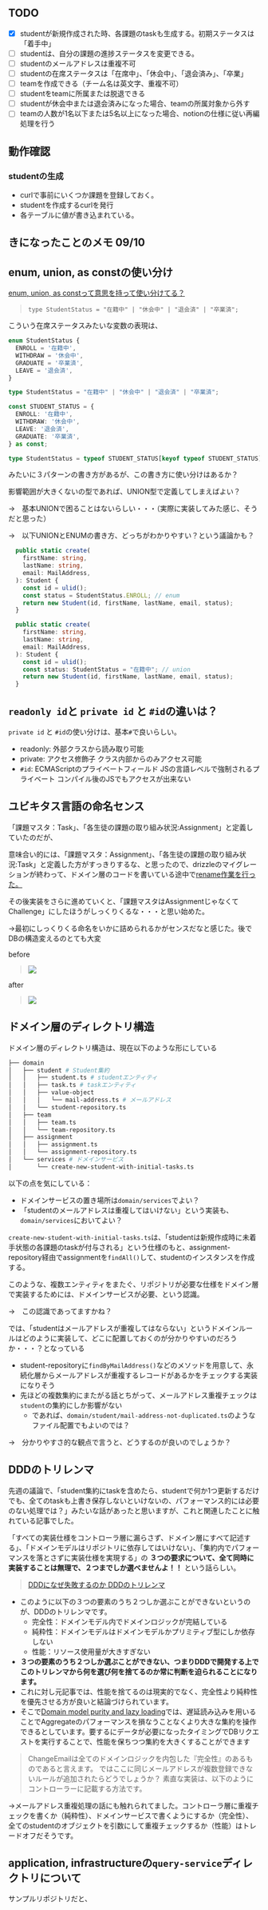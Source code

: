 ## TODO

- [x] studentが新規作成された時、各課題のtaskも生成する。初期ステータスは「着手中」
- [ ] studentは、自分の課題の進捗ステータスを変更できる。
- [ ] studentのメールアドレスは重複不可
- [ ] studentの在席ステータスは「在席中」、「休会中」、「退会済み」、「卒業」
- [ ] teamを作成できる（チーム名は英文字、重複不可）
- [ ] studentをteamに所属または脱退できる
- [ ] studentが休会中または退会済みになった場合、teamの所属対象から外す
- [ ] teamの人数が1名以下または5名以上になった場合、notionの仕様に従い再編処理を行う

## 動作確認

### studentの生成

- curlで事前にいくつか課題を登録しておく。
- studentを作成するcurlを発行
- 各テーブルに値が書き込まれている。


## きになったことのメモ 09/10

## enum, union, as constの使い分け

[enum, union, as constって意思を持って使い分けてる？](https://zenn.dev/arfes/articles/e90c3b0bc30b08)

> `type StudentStatus = "在籍中" | "休会中" | "退会済" | "卒業済";`

こういう在席ステータスみたいな変数の表現は、

```ts
enum StudentStatus {
  ENROLL = '在籍中',
  WITHDRAW = '休会中',
  GRADUATE = '卒業済',
  LEAVE = '退会済',
}
```

```ts
type StudentStatus = "在籍中" | "休会中" | "退会済" | "卒業済";
```

```ts
const STUDENT_STATUS = {
  ENROLL: '在籍中',
  WITHDRAW: '休会中',
  LEAVE: '退会済',
  GRADUATE: '卒業済',
} as const;

type StudentStatus = typeof STUDENT_STATUS[keyof typeof STUDENT_STATUS];
```

みたいに３パターンの書き方があるが、この書き方に使い分けはあるか？

影響範囲が大きくないの型であれば、UNION型で定義してしまえばよい？

→　基本UNIONで困ることはないらしい・・・（実際に実装してみた感じ、そうだと思った）

→　以下UNIONとENUMの書き方、どっちがわかりやすい？という議論かも？

```ts
  public static create(
    firstName: string,
    lastName: string,
    email: MailAddress,
  ): Student {
    const id = ulid();
    const status = StudentStatus.ENROLL; // enum
    return new Student(id, firstName, lastName, email, status);
  }

  public static create(
    firstName: string,
    lastName: string,
    email: MailAddress,
  ): Student {
    const id = ulid();
    const status: StudentStatus = "在籍中"; // union
    return new Student(id, firstName, lastName, email, status);
  }

```

## `readonly id`と `private id` と `#id`の違いは？

`private id` と `#id`の使い分けは、基本`#`で良いらしい。
- readonly: 外部クラスから読み取り可能
- private: アクセス修飾子 クラス内部からのみアクセス可能
- `#id`: ECMAScriptのプライベートフィールド JSの言語レベルで強制されるプライベート コンパイル後のJSでもアクセスが出来ない

## ユビキタス言語の命名センス

「課題マスタ：Task」、「各生徒の課題の取り組み状況:Assignment」と定義していたのだが、

意味合い的には、「課題マスタ：Assignment」、「各生徒の課題の取り組み状況:Task」と定義した方がすっきりするな、と思ったので、drizzleのマイグレーションが終わって、ドメイン層のコードを書いている途中で[rename作業を行った。](https://github.com/kmishima16/praha-challenge-ddd/pull/1)

その後実装をさらに進めていくと、「課題マスタはAssignmentじゃなくてChallenge」にしたほうがしっくりくるな・・・と思い始めた。

→最初にしっくりくる命名をいかに詰められるかがセンスだなと感じた。後でDBの構造変えるのとても大変

before 

> ![](image-6.png)

after

> ![](image-7.png)

## ドメイン層のディレクトリ構造

ドメイン層のディレクトリ構造は、現在以下のような形にしている

```bash
├── domain
│   ├── student # Student集約
│   │   ├── student.ts # studentエンティティ
│   │   ├── task.ts # taskエンティティ
│   │   ├── value-object
│   │   │   └── mail-address.ts # メールアドレス
│   │   └── student-repository.ts 
│   ├── team
│   │   ├── team.ts
│   │   └── team-repository.ts
│   ├── assignment
│   │   ├── assignment.ts
│   │   └── assignment-repository.ts
│   └── services # ドメインサービス
│       └── create-new-student-with-initial-tasks.ts
```

以下の点を気にしている：
- ドメインサービスの置き場所は`domain/services`でよい？
- 「studentのメールアドレスは重複してはいけない」という実装も、`domain/services`においてよい？

`create-new-student-with-initial-tasks.ts`は、「studentは新規作成時に未着手状態の各課題のtaskが付与される」という仕様のもと、assignment-repository経由でassignmentを`findAll()`して、studentのインスタンスを作成する。

このような、複数エンティティをまたぐ、リポジトリが必要な仕様をドメイン層で実装するためには、ドメインサービスが必要、という認識。

→　この認識であってますかね？

では、「studentはメールアドレスが重複してはならない」というドメインルールはどのように実装して、どこに配置しておくのが分かりやすいのだろうか・・・？となっている

- student-repositoryに`findByMailAddress()`などのメソッドを用意して、永続化層からメールアドレスが重複するレコードがあるかをチェックする実装になりそう
- 先ほどの複数集約にまたがる話とちがって、メールアドレス重複チェックは`student`の集約にしか影響がない
  - であれば、`domain/student/mail-address-not-duplicated.ts`のようなファイル配置でもよいのでは？ 

→　分かりやすさ的な観点で言うと、どうするのが良いのでしょうか？

## DDDのトリレンマ

先週の議論で、「student集約にtaskを含めたら、studentで何か1つ更新するだけでも、全てのtaskも上書き保存しないといけないの、パフォーマンス的には必要のない処理では？」みたいな話があったと思いますが、これと関連したことに触れている記事でした。

「すべての実装仕様をコントローラ層に漏らさず、ドメイン層にすべて記述する」、「ドメインモデルはリポジトリに依存してはいけない」、「集約内でパフォーマンスを落とさずに実装仕様を実現する」の **３つの要求について、全て同時に実装することは無理で、２つまでしか選べませんよ！！** という話らしい。

> [DDDになぜ失敗するのか DDDのトリレンマ](https://zenn.dev/dorarep/articles/6e8dbdd517487c)
- このように以下の３つの要素のうち２つしか選ぶことができないというのが、DDDのトリレンマです。
    - 完全性：ドメインモデル内でドメインロジックが完結している
    - 純粋性：ドメインモデルはドメインモデルかプリミティブ型にしか依存しない
    - 性能：リソース使用量が大きすぎない
- **３つの要素のうち２つしか選ぶことができない、つまりDDDで開発する上でこのトリレンマから何を選び何を捨てるのか常に判断を迫られることになります。**
- これに対し元記事では、性能を捨てるのは現実的でなく、完全性より純粋性を優先させる方が良いと結論づけられています。
- そこで[Domain model purity and lazy loading](https://enterprisecraftsmanship.com/posts/domain-model-purity-lazy-loading)では、遅延読み込みを用いることでAggregateのパフォーマンスを損なうことなくより大きな集約を操作できるとしています。要するにデータが必要になったタイミングでDBリクエストを実行することで、性能を保ちつつ集約を大きくすることができます

>ChangeEmailは全てのドメインロジックを内包した『完全性』のあるものであると言えます。
ではここに同じメールアドレスが複数登録できないルールが追加されたらどうでしょうか？
素直な実装は、以下のようにコントローラーに記載する方法です。

→メールアドレス重複処理の話にも触れられてました。コントローラ層に重複チェックを書くか（純粋性）、ドメインサービスで書くようにするか（完全性）、全てのstudentのオブジェクトを引数にして重複チェックするか（性能）はトレードオフだそうです。

## application, infrastructureの`query-service`ディレクトリについて

サンプルリポジトリだと、

